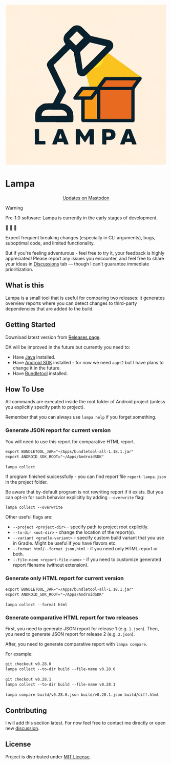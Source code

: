 <p align="center">
  <img width="500" height="500" src="docs/lampa-logo.webp" alt="Lampa logo">
</p>

# Lampa

<p align="center">
    <a href="https://mastodon.online/search?q=from%3A%40dector+%23lampa&type=statuses">Updates on Mastodon</a>
</p>

> [!WARNING]
> Pre-1.0 software: Lampa is currently in the early stages of development.
>
> :construction: :construction: :construction:
>
> Expect frequent breaking changes (especially in CLI arguments), bugs, suboptimal code, and limited functionality.
>
> But if you're feeling adventurous - feel free to try it, your feedback is highly appreciated!
> Please report any issues you encounter, and feel free to share your ideas in [Discussions](https://github.com/dector/lampa/discussions) tab — though I can't guarantee immediate prioritization.

## What is this

Lampa is a small tool that is useful for comparing two releases: it generates
overview reports where you can detect changes to third-party dependencies that are
added to the build.

## Getting Started

Download latest version from [Releases page](https://github.com/dector/lampa/releases/latest).

DX will be improved in the future but currently you need to:

  - Have [Java](https://adoptium.net) installed.
  - Have [Android SDK](https://developer.android.com/studio) installed - for now we need `aapt2` but I have plans to change it in the future.
  - Have [Bundletool](https://github.com/google/bundletool/releases/latest) installed.

## How To Use

All commands are executed inside the root folder of Android project
(unless you explicitly specify path to project).

Remember that you can always use `lampa help` if you forget something.

### Generate JSON report for current version

You will need to use this report for comparative HTML report.

``` shell
export BUNDLETOOL_JAR="~/Apps/bundletool-all-1.18.1.jar"
export ANDROID_SDK_ROOT="~/Apps/AndroidSDK"

lampa collect
```

If program finished successfully - you can find report file
`report.lampa.json` in the project folder.

Be aware that by-default program is not rewriting report if it exists.
But you can opt-in for such behavior explicitly by adding `--overwrite` flag:

``` shell
lampa collect --overwrite
```

Other useful flags are:

  - `--project <project-dir>` - specify path to project root explicitly.
  - `--to-dir <out-dir>` - change the location of the report(s).
  - `--variant <gradle-variant>` - specify custom build variant that you use in Gradle. Might be useful if you have flavors etc.
  - `--format html`/`--format json,html` - if you need only HTML report or both.
  - `--file-name <report-file-name>` - if you need to customize generated report filename (without extension).

### Generate only HTML report for current version

``` shell
export BUNDLETOOL_JAR="~/Apps/bundletool-all-1.18.1.jar"
export ANDROID_SDK_ROOT="~/Apps/AndroidSDK"

lampa collect --format html
```

### Generate comparative HTML report for two releases

First, you need to generate JSON report for release 1 (e.g. `1.json`).
Then, you need to generate JSON report for release 2 (e.g. `2.json`).

After, you need to generate comparative report with `lampa compare`.

For example:

``` shell
git checkout v0.28.0
lampa collect --to-dir build --file-name v0.28.0

git checkout v0.28.1
lampa collect --to-dir build --file-name v0.28.1

lampa compare build/v0.28.0.json build/v0.28.1.json build/diff.html
```

## Contributing

I will add this section latest. For now feel free to contact me directly or
open new [discussion](https://github.com/dector/lampa/discussions).

## License

Project is distributed under [MIT License](https://opensource.org/license/mit).
